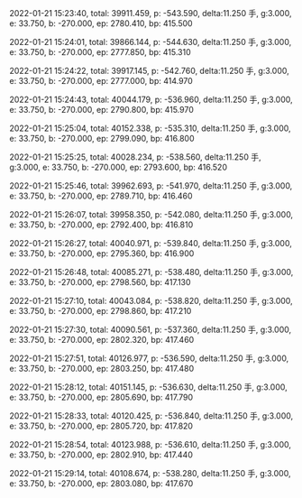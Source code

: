 2022-01-21 15:23:40, total: 39911.459, p: -543.590, delta:11.250 手, g:3.000, e: 33.750, b: -270.000, ep: 2780.410, bp: 415.500

2022-01-21 15:24:01, total: 39866.144, p: -544.630, delta:11.250 手, g:3.000, e: 33.750, b: -270.000, ep: 2777.850, bp: 415.310

2022-01-21 15:24:22, total: 39917.145, p: -542.760, delta:11.250 手, g:3.000, e: 33.750, b: -270.000, ep: 2777.000, bp: 414.970

2022-01-21 15:24:43, total: 40044.179, p: -536.960, delta:11.250 手, g:3.000, e: 33.750, b: -270.000, ep: 2790.800, bp: 415.970

2022-01-21 15:25:04, total: 40152.338, p: -535.310, delta:11.250 手, g:3.000, e: 33.750, b: -270.000, ep: 2799.090, bp: 416.800

2022-01-21 15:25:25, total: 40028.234, p: -538.560, delta:11.250 手, g:3.000, e: 33.750, b: -270.000, ep: 2793.600, bp: 416.520

2022-01-21 15:25:46, total: 39962.693, p: -541.970, delta:11.250 手, g:3.000, e: 33.750, b: -270.000, ep: 2789.710, bp: 416.460

2022-01-21 15:26:07, total: 39958.350, p: -542.080, delta:11.250 手, g:3.000, e: 33.750, b: -270.000, ep: 2792.400, bp: 416.810

2022-01-21 15:26:27, total: 40040.971, p: -539.840, delta:11.250 手, g:3.000, e: 33.750, b: -270.000, ep: 2795.360, bp: 416.900

2022-01-21 15:26:48, total: 40085.271, p: -538.480, delta:11.250 手, g:3.000, e: 33.750, b: -270.000, ep: 2798.560, bp: 417.130

2022-01-21 15:27:10, total: 40043.084, p: -538.820, delta:11.250 手, g:3.000, e: 33.750, b: -270.000, ep: 2798.860, bp: 417.210

2022-01-21 15:27:30, total: 40090.561, p: -537.360, delta:11.250 手, g:3.000, e: 33.750, b: -270.000, ep: 2802.320, bp: 417.460

2022-01-21 15:27:51, total: 40126.977, p: -536.590, delta:11.250 手, g:3.000, e: 33.750, b: -270.000, ep: 2803.250, bp: 417.480

2022-01-21 15:28:12, total: 40151.145, p: -536.630, delta:11.250 手, g:3.000, e: 33.750, b: -270.000, ep: 2805.690, bp: 417.790

2022-01-21 15:28:33, total: 40120.425, p: -536.840, delta:11.250 手, g:3.000, e: 33.750, b: -270.000, ep: 2805.720, bp: 417.820

2022-01-21 15:28:54, total: 40123.988, p: -536.610, delta:11.250 手, g:3.000, e: 33.750, b: -270.000, ep: 2802.910, bp: 417.440

2022-01-21 15:29:14, total: 40108.674, p: -538.280, delta:11.250 手, g:3.000, e: 33.750, b: -270.000, ep: 2803.080, bp: 417.670